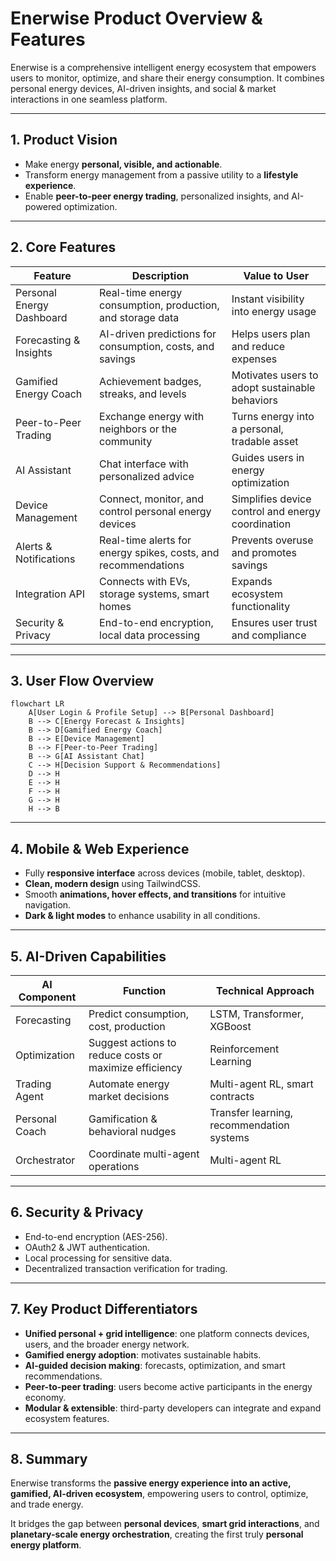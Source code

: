 
# Enerwise Product Overview & Features

Enerwise is a comprehensive intelligent energy ecosystem that empowers users to monitor, optimize, and share their energy consumption. It combines personal energy devices, AI-driven insights, and social & market interactions in one seamless platform.

---

## 1. Product Vision

- Make energy **personal, visible, and actionable**.
- Transform energy management from a passive utility to a **lifestyle experience**.
- Enable **peer-to-peer energy trading**, personalized insights, and AI-powered optimization.

---

## 2. Core Features

| Feature | Description | Value to User |
|---------|-------------|---------------|
| Personal Energy Dashboard | Real-time energy consumption, production, and storage data | Instant visibility into energy usage |
| Forecasting & Insights | AI-driven predictions for consumption, costs, and savings | Helps users plan and reduce expenses |
| Gamified Energy Coach | Achievement badges, streaks, and levels | Motivates users to adopt sustainable behaviors |
| Peer-to-Peer Trading | Exchange energy with neighbors or the community | Turns energy into a personal, tradable asset |
| AI Assistant | Chat interface with personalized advice | Guides users in energy optimization |
| Device Management | Connect, monitor, and control personal energy devices | Simplifies device control and energy coordination |
| Alerts & Notifications | Real-time alerts for energy spikes, costs, and recommendations | Prevents overuse and promotes savings |
| Integration API | Connects with EVs, storage systems, smart homes | Expands ecosystem functionality |
| Security & Privacy | End-to-end encryption, local data processing | Ensures user trust and compliance |

---

## 3. User Flow Overview

```mermaid
flowchart LR
    A[User Login & Profile Setup] --> B[Personal Dashboard]
    B --> C[Energy Forecast & Insights]
    B --> D[Gamified Energy Coach]
    B --> E[Device Management]
    B --> F[Peer-to-Peer Trading]
    B --> G[AI Assistant Chat]
    C --> H[Decision Support & Recommendations]
    D --> H
    E --> H
    F --> H
    G --> H
    H --> B
````

---

## 4. Mobile & Web Experience

* Fully **responsive interface** across devices (mobile, tablet, desktop).
* **Clean, modern design** using TailwindCSS.
* Smooth **animations, hover effects, and transitions** for intuitive navigation.
* **Dark & light modes** to enhance usability in all conditions.

---

## 5. AI-Driven Capabilities

| AI Component   | Function                                               | Technical Approach                        |
| -------------- | ------------------------------------------------------ | ----------------------------------------- |
| Forecasting    | Predict consumption, cost, production                  | LSTM, Transformer, XGBoost                |
| Optimization   | Suggest actions to reduce costs or maximize efficiency | Reinforcement Learning                    |
| Trading Agent  | Automate energy market decisions                       | Multi-agent RL, smart contracts           |
| Personal Coach | Gamification & behavioral nudges                       | Transfer learning, recommendation systems |
| Orchestrator   | Coordinate multi-agent operations                      | Multi-agent RL                            |

---

## 6. Security & Privacy

* End-to-end encryption (AES-256).
* OAuth2 & JWT authentication.
* Local processing for sensitive data.
* Decentralized transaction verification for trading.

---

## 7. Key Product Differentiators

* **Unified personal + grid intelligence**: one platform connects devices, users, and the broader energy network.
* **Gamified energy adoption**: motivates sustainable habits.
* **AI-guided decision making**: forecasts, optimization, and smart recommendations.
* **Peer-to-peer trading**: users become active participants in the energy economy.
* **Modular & extensible**: third-party developers can integrate and expand ecosystem features.

---

## 8. Summary

Enerwise transforms the **passive energy experience into an active, gamified, AI-driven ecosystem**, empowering users to control, optimize, and trade energy.

It bridges the gap between **personal devices**, **smart grid interactions**, and **planetary-scale energy orchestration**, creating the first truly **personal energy platform**.

```


